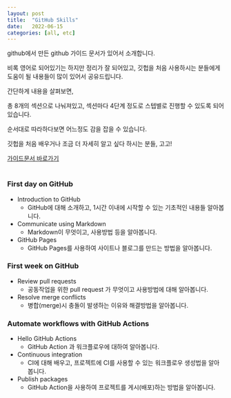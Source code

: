 ```yaml
---
layout: post
title:  "GitHub Skills"
date:   2022-06-15
categories: [all, etc]
---
```

github에서 만든 github 가이드 문서가 있어서 소개합니다.

비록 영어로 되어있기는 하지만 정리가 잘 되어있고, 깃헙을 처음 사용하시는 분들에게 도움이 될 내용들이 많이 있어서 공유드립니다.

간단하게 내용을 살펴보면,

총 8개의 섹션으로 나눠져있고, 섹션마다 4단계 정도로 스텝별로 진행할 수 있도록 되어있습니다.

순서대로 따라하다보면 어느정도 감을 잡을 수 있습니다.

깃헙을 처음 배우거나 조금 더 자세히 알고 싶다 하시는 분들, 고고!

[가이드문서 바로가기](https://skills.github.com/)
<br><br>

### First day on GitHub

- Introduction to GitHub
    - GitHub에 대해 소개하고, 1시간 이내에 시작할 수 있는 기초적인 내용들 알아봅니다.
- Communicate using Markdown
    - Markdown이 무엇이고, 사용방법 등을 알아봅니다.
- GitHub Pages
    - GitHub Pages를 사용하여 사이트나 블로그를 만드는 방법을 알아봅니다.

### First week on GitHub

- Review pull requests
    - 공동작업을 위한 pull request 가 무엇이고 사용방법에 대해 알아봅니다.
- Resolve merge conflicts
    - 병합(merge)시 충돌이 발생하는 이유와 해결방법을 알아봅니다.

### Automate workflows with GitHub Actions

- Hello GitHub Actions
    - GitHub Action 과 워크플로우에 대하여 알아봅니다.
- Continuous integration
    - CI에 대해 배우고, 프로젝트에 CI를 사용할 수 있는 워크플로우 생성법을 알아봅니다.
- Publish packages
    - GitHub Action을 사용하여 프로젝트를 게시(배포)하는 방법을 알아봅니다.
<br><br>